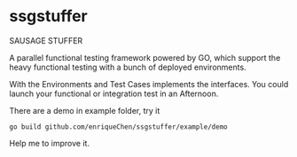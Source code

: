 # ssgstuffer

SAUSAGE STUFFER

A parallel functional testing framework powered by GO, which support the heavy functional testing with a bunch of deployed environments.

With the Environments and Test Cases implements the interfaces. You could launch your functional or integration test in an Afternoon.

There are a demo in example folder, try it

`go build github.com/enriqueChen/ssgstuffer/example/demo`

Help me to improve it.
